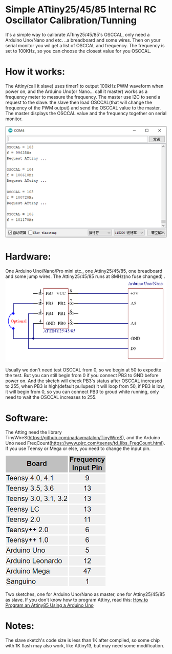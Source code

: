 # Simple ATtiny25/45/85 Internal RC Oscillator Calibration/Tunning

It's a simple way to calibrate ATtiny25/45/85's OSCCAL, only need a Arduino Uno/Nano and etc. ..a breadboard and some wires. Then on your serial monitor you wil get a list of OSCCAL and frequency. The frequency is set to 100KHz, so you can choose the closest value for you OSCCAL.

**How it works:**
==
The Attiny(call it slave) uses timer1 to output 100kHz PWM waveform when power on, and the Arduino Uno(or Nano... call it master) works as a frequency meter to messure the frequency. The master use I2C to send a request to the slave. the slave then load OSCCAL(that will change the frequency of the PWM output) and send the OSCCAL value to the master. The master displays the OSCCAL value and the frequency together on serial monitor.

![image](Documents/SerialMonitor.png)

**Hardware:**
==
One Arduino Uno/Nano/Pro mini etc., one Attiny25/45/85, one breadboard and some jump wires. The Attiny25/45/85 runs at 8MHz(no fuse changed) .
![image](Documents/Schematic.png)

Usually we don't need test OSCCAL from 0, so we begin at 50 to expedite the test. But you can still begin from 0 if you connect PB3 to GND before power on. And the sketch will check PB3's status after OSCCAL increased to 255, when PB3 is high(default pulluped) it will loop from 50, if PB3 is low, it will begin from 0, so you can connect PB3 to groud white running, only need to wait the OSCCAL increases to 255.

**Software:**
==
The Atting need the library TinyWireS(https://github.com/nadavmatalon/TinyWireS),  and the Arduino Uno need FreqCount(https://www.pjrc.com/teensy/td_libs_FreqCount.html). If you use Teensy or Mega or else, you need to change the input pin.

![image](Documents/PinFreqIn.png)

Two sketches, one for Arduino Uno/Nano as master,  one for Attiny25/45/85 as slave. 
If you don't know how to program Attiny, read this: [How to Program an Attiny85 Using a Arduino Uno](https://www.instructables.com/How-to-Program-an-Attiny85-From-an-Arduino-Uno/)

**Notes:**
==
The slave sketch's code size is less than 1K after compiled, so some chip with 1K flash may also work, like Attiny13, but may need some modification.
